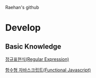 Raehan's github

# Develop
## Basic Knowledge
[정규표현식(Regular Expression)](https://github.com/rae-han/learn-web/tree/main/common/regular-expression)

[함수형 자바스크립트(Functional Javascript)](https://raehan.notion.site/Functional-JS-aa6206b5d29e4c9ab6ba6e3c0597af71)

<!--
**rae-han/rae-han** is a ✨ _special_ ✨ repository because its `README.md` (this file) appears on your GitHub profile.

Here are some ideas to get you started:

- 🔭 I’m currently working on ...
- 🌱 I’m currently learning ...
- 👯 I’m looking to collaborate on ...
- 🤔 I’m looking for help with ...
- 💬 Ask me about ...
- 📫 How to reach me: ...
- 😄 Pronouns: ...
- ⚡ Fun fact: ...
-->
